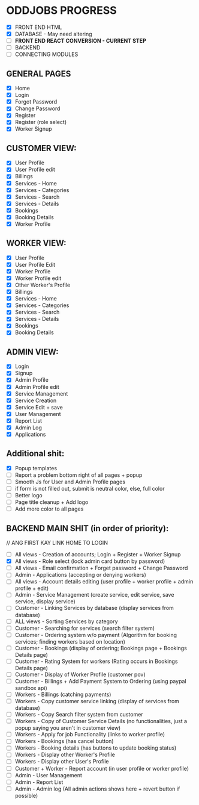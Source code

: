 # ODDJOBS PROGRESS
- [X] FRONT END HTML
- [X] DATABASE - May need altering
- [ ] **FRONT END REACT CONVERSION - CURRENT STEP**
- [ ] BACKEND
- [ ] CONNECTING MODULES

## GENERAL PAGES
- [X] Home
- [X] Login
- [X] Forgot Password
- [X] Change Password
- [X] Register
- [X] Register (role select)
- [X] Worker Signup

## CUSTOMER VIEW:
- [X] User Profile
- [X] User Profile edit
- [X] Billings
- [X] Services - Home
- [X] Services - Categories
- [X] Services - Search
- [X] Services - Details
- [X] Bookings
- [X] Booking Details
- [X] Worker Profile

## WORKER VIEW:
- [X] User Profile
- [X] User Profile Edit
- [X] Worker Profile
- [X] Worker Profile edit
- [X] Other Worker's Profile
- [X] Billings
- [X] Services - Home
- [X] Services - Categories
- [X] Services - Search
- [X] Services - Details
- [X] Bookings
- [X] Booking Details

## ADMIN VIEW:
- [X] Login
- [X] Signup
- [X] Admin Profile
- [X] Admin Profile edit
- [X] Service Management
- [X] Service Creation
- [X] Service Edit + save
- [X] User Management
- [X] Report List
- [X] Admin Log
- [X] Applications

## Additional shit:
- [X] Popup templates
- [ ] Report a problem bottom right of all pages + popup
- [ ] Smooth Js for User and Admin Profile pages
- [ ] if form is not filled out, submit is neutral color, else, full color
- [ ] Better logo
- [ ] Page title cleanup + Add logo
- [ ] Add more color to all pages

## BACKEND MAIN SHIT (in order of priority):
// ANG FIRST KAY LINK HOME TO LOGIN
- [ ] All views - Creation of accounts; Login + Register + Worker Signup
- [X] All views - Role select (lock admin card button by password)
- [ ] All views - Email confirmation + Forget password + Change Password
- [ ] Admin - Applications (accepting or denying workers)
- [ ] All views - Account details editing (user profile + worker profile + admin profile + edit)
- [ ] Admin - Service Management (create service, edit service, save service, display service)
- [ ] Customer - Linking Services by database (display services from database)
- [ ] ALL views - Sorting Services by category
- [ ] Customer - Searching for services (search filter system)
- [ ] Customer - Ordering system w/o payment (Algorithm for booking services; finding workers based on location)
- [ ] Customer - Bookings (display of ordering; Bookings page + Bookings Details page)
- [ ] Customer - Rating System for workers (Rating occurs in Bookings Details page)
- [ ] Customer - Display of Worker Profile (customer pov)
- [ ] Customer - Billings + Add Payment System to Ordering (using paypal sandbox api)
- [ ] Workers - Billings (catching payments)
- [ ] Workers - Copy customer service linking (display of services from database)
- [ ] Workers - Copy Search filter system from customer
- [ ] Workers - Copy of Customer Service Details (no functionalities, just a popup saying you aren't in customer view)
- [ ] Workers - Apply for job Functionality (links to worker profile)
- [ ] Workers - Bookings (has cancel button)
- [ ] Workers - Booking details (has buttons to update booking status)
- [ ] Workers - Display other Worker's Profile
- [ ] Workers - Display other User's Profile
- [ ] Customer + Worker - Report account (in user profile or worker profile)
- [ ] Admin - User Management
- [ ] Admin - Report List
- [ ] Admin - Admin log (All admin actions shows here + revert button if possible)
